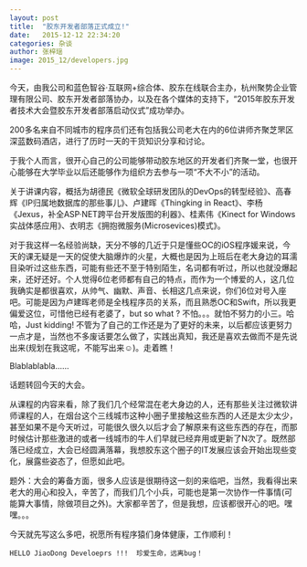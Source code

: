 ```yaml
---
layout: post
title:  "胶东开发者部落正式成立!"
date:   2015-12-12 22:34:20
categories: 杂谈
author: 张梓瑶
image: 2015_12/developers.jpg
---
```


今天，由我公司和蓝色智谷·互联网+综合体、胶东在线联合主办，杭州聚势企业管理有限公司、胶东开发者部落协办，以及在各个媒体的支持下，“2015年胶东开发者技术大会暨胶东开发者部落启动仪式”成功举办。

200多名来自不同城市的程序员们还有包括我公司老大在内的6位讲师齐聚芝罘区深蓝数码酒店，进行了历时一天的干货知识分享和讨论。

于我个人而言，很开心自己的公司能够带动胶东地区的开发者们齐聚一堂，也很开心能够在大学毕业以后还能够作为组织方去参与一项“不大不小”的活动。

关于讲课内容，概括为胡德民《微软全球研发团队的DevOps的转型经验》、高春辉《IP归属地数据库的那些事儿》、卢建晖《Thingking in React》、李杨《Jexus，补全ASP·NET跨平台开发版图的利器》、桂素伟《Kinect for Windows实战体感应用》、衣明志《拥抱微服务(Microsevices)模式》。

对于我这样一名经验尚缺，天分不够的几近于只是懂些OC的iOS程序媛来说，今天的课无疑是一天的促使大脑爆炸的火星，大概也是因为上班后在老大身边的耳濡目染听过这些东西，可能有些还不至于特别陌生，名词都有听过，所以也就没爆起来，还好还好。个人觉得6位老师都有自己的特点，而作为一个博爱的人，这几位我确实是都很喜欢，从帅气、幽默、声音、长相这几点来说，你们6位对号入座吧。可能是因为卢建晖老师是全栈程序员的关系，而且熟悉OC和Swift，所以我更偏爱这位，可惜他已经有老婆了，but so what ? 不怕。。。就怕不努力的小三。哈哈，Just kidding! 不管为了自己的工作还是为了更好的未来，以后都应该更努力一点才是，当然也不多废话要怎么做了，实践出真知，我还是喜欢去做而不是先说出来(规划在我这呢，不能写出来☺)。走着瞧！

Blablablabla......

话题转回今天的大会。

从课程的内容来看，除了我们几个经常混在老大身边的人，还有那些关注过微软讲师课程的人，在烟台这个三线城市这种小圈子里接触这些东西的人还是太少太少，甚至如果不是今天听过，可能很久很久以后才会了解原来有这些东西的存在，而那时候估计那些激进的或者一线城市的牛人们早就已经弃用或更新了N次了。既然部落已经成立，大会已经圆满落幕，我想胶东这个圈子的IT发展应该会开始出现些变化，展露些姿态了，但愿如此吧。

题外：大会的筹备方面，很多人应该是很期待这一刻的来临吧，当然，我看得出来老大的用心和投入，辛苦了，而我们几个小兵，可能也是第一次协作一件事情(可能算大事情，除做项目之外)。大家都辛苦了，但是我想，应该都很开心的吧。嘿嘿。。。

今天就先写这么多吧，祝愿所有程序猿们身体健康，工作顺利！


```
HELLO JiaoDong Develoeprs !!!  珍爱生命，远离bug！
```
